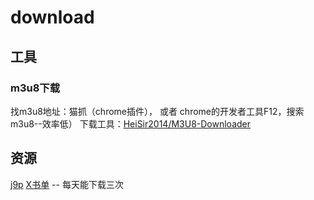 # download

## 工具

### m3u8下载

找m3u8地址：猫抓（chrome插件）， 或者 chrome的开发者工具F12，搜索m3u8--效率低）
下载工具：[HeiSir2014/M3U8-Downloader](https://github.com/HeiSir2014/M3U8-Downloader)

## 资源

[j9p](http://www.j9p.com/)
[X书单](https://www.xbooklist.com/) -- 每天能下载三次

